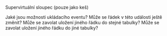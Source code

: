 
Supervirtuální sloupec (pouze jako keš)

Jaké jsou možnosti ukládacího eventu?
	Může se řádek v této události ještě změnit?
	Může se zavolat uložení jiného řádku do stejné tabulky?
	Může se zavolat uložení jiného řádku do jiné tabulky?